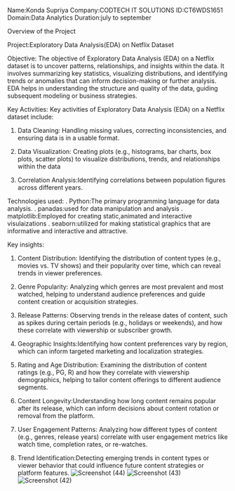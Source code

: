 Name:Konda Supriya
Company:CODTECH IT SOLUTIONS
ID:CT6WDS1651
Domain:Data Analytics
Duration:july to september

Overview of the Project

Project:Exploratory Data Analysis(EDA) on Netflix Dataset

Objective:
The objective of Exploratory Data Analysis (EDA) on a Netflix dataset is to uncover patterns, relationships, and insights within the data. It involves summarizing key statistics, visualizing distributions, and identifying trends or anomalies that can inform decision-making or further analysis. EDA helps in understanding the structure and quality of the data, guiding subsequent modeling or business strategies.

Key Activities:
Key activities of Exploratory Data Analysis (EDA) on a Netflix dataset include:

1. Data Cleaning: Handling missing values, correcting inconsistencies, and ensuring data is in a usable format.
2. Data Visualization: Creating plots (e.g., histograms, bar charts, box plots, scatter plots) to visualize distributions, trends, and relationships within the data

3. Correlation Analysis:Identifying correlations between population figures across different years.

Technologies used:
. Python:The primary programming language for data analysis.
. panadas:used for data manipulation and analysis
. matplotlib:Employed for creating static,animated and interactive visulaizations
. seaborn:utilized for making statistical graphics that are informative and interactive and attractive.

Key insights:

1. Content Distribution: Identifying the distribution of content types (e.g., movies vs. TV shows) and their popularity over time, which can reveal trends in viewer preferences.
   
2. Genre Popularity: Analyzing which genres are most prevalent and most watched, helping to understand audience preferences and guide content creation or acquisition strategies.

3. Release Patterns: Observing trends in the release dates of content, such as spikes during certain periods (e.g., holidays or weekends), and how these correlate with viewership or subscriber growth.

4. Geographic Insights:Identifying how content preferences vary by region, which can inform targeted marketing and localization strategies.

5. Rating and Age Distribution: Examining the distribution of content ratings (e.g., PG, R) and how they correlate with viewership demographics, helping to tailor content offerings to different audience segments.

6. Content Longevity:Understanding how long content remains popular after its release, which can inform decisions about content rotation or removal from the platform.

7. User Engagement Patterns: Analyzing how different types of content (e.g., genres, release years) correlate with user engagement metrics like watch time, completion rates, or re-watches.

8. Trend Identification:Detecting emerging trends in content types or viewer behavior that could influence future content strategies or platform features.
![Screenshot (44)](https://github.com/user-attachments/assets/535d63af-2531-4a2e-9d1f-4451a0f26677)
![Screenshot (43)](https://github.com/user-attachments/assets/790bb923-b80a-4a00-8c48-185b083df444)
![Screenshot (42)](https://github.com/user-attachments/assets/3e10eeba-4d11-47f2-b0d7-16d9a69354e5)


